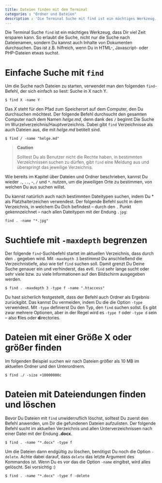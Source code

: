 ```yaml
---
title: Dateien finden mit dem Terminal
categories : "Ordner und Dateien"
description : 'Die Terminal Suche mit find ist ein mächtiges Werkzeug. Mit find findest Du nicht nur Dateien, sondern kannst Sie auch z.B. löschen oder verschieben.'
---
```

Die Terminal Suche `find` ist ein mächtiges Werkzeug, dass Dir viel Zeit
ersparen kann. So erlaubt die Suche, nicht nur die Suche nach
Dateienamen, sondern Du kannst auch Inhalte von Dokumenten durchsuchen.
Das ist z.B. hilfreich, wenn Du in HTML-, Javascript- oder PHP-Dateien
etwas suchst.
<!-- readmore -->

# Einfache Suche mit `find`

Um die Suche nach Dateien zu starten, verwendet man den folgenden
`find`-Befehl, der sich einfach so liest: Suche in X nach Y.

    $ find X -name Y

Das *X* steht für den Pfad zum Speicherort auf dem Computer, den Du
durchsuchen möchtest. Der folgende Befehl durchsucht den gesamten
Computer nach dem Namen *helge.md*, denn dank des `/` beginnt Die Suche
im Wurzelverzeichnis/Hauptverzeichnis. Dabei gibt `find` Verzeichnisse
als auch Dateien aus, die mit *helge.md* betitelt sind.

    $ find / -name "helge.md"

> **Caution**
> 
> Solltest Du als Benutzer nicht die Rechte haben, in bestimmten
> Verzeichnissen suchen zu dürfen, gibt `find` eine Meldung aus und
> überspringt das jeweilige Verzeichnis.

Wie bereits im Kapitel über Dateien und Ordner beschrieben, kannst Du
wieder `.`, `..`, `~`, `/` und `*`. nutzen, um die jeweiligen Orte zu
bestimmen, von welchen Du aus suchen willst.

Du kannst natürlich auch nach bestimmten Dateitypen suchen, indem Du \*
als Platzhalterzeichen verwendest. Der folgende Befehl sucht in dem
Verzeichnis, in welchem Du Dich befindest – durch den `.` Punkt
gekennzeichnet – nach allen Dateitypen mit der Endung `.jpg`:

    find . -name "*.jpg"

# Suchtiefe mit `-maxdepth` begrenzen

Der folgende `find`-Suchbefehl startet im aktuellen Verzeichnis, dass
durch den `.` gegeben wird. Mit `-maxdepth 3` bestimmst Du anschließend
die Verzeichnistiefe, also wie tief `find` suchen soll. Damit grenzt Du
Deine Suche genauer ein und verhinderst, das evtl. `find` sehr lange
sucht oder sehr viele bzw. zu viele Informationen auf den Bildschirm
ausgegeben werden.

    $ find . -maxdepth 3 -type f -name ".htaccess"

Du hast sicherlich festgestellt, dass der Befehl auch Ordner als
Ergebnis zurückgibt. Das kannst Du vermeiden, indem Du die die Option
`-type` verwendest. Mit `-type` definierst Du den Typ, den `find` suchen
sollst. Es gibt zwar mehrere Optionen, aber in der Regel wird es `-type
f` oder `-type d` sein – also **f**iles oder **d**irectories.

# Dateien mit einer Größe X oder größer finden

Im folgenden Beispiel suchen wir nach Dateien größer als 10 MB im
aktuellen Ordner und den Unterordnern.

    $ find ./ -size +10000000c

# Dateien mit Dateiendungen finden und löschen

Bevor Du Dateien mit `find` unwiderruflich löschst, solltest Du zuerst
den Befehl anwenden, um Dir die gefundenen Dateien aufzulisten. Der
folgende Befehl sucht im aktuellen Verzeichnis und allen
Unterverzeichnissen nach einer Datei mit der Endung **.docx**.

    $ find . -name "*.docx" -type f

Um die Dateien dann endgültig zu löschen, benötigst Du noch die Option
`-delete`. Achte dabei darauf, dass `delete` das letzte Argument des
Kommandos ist. Wenn Du es vor das die Option `-name` eingibst, wird
alles gelöscht. Sei vorsichtig :)

    $ find . -name "*.docx" -type f -delete
